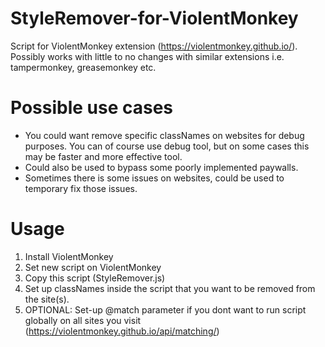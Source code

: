 # StyleRemover-for-ViolentMonkey
Script for ViolentMonkey extension (https://violentmonkey.github.io/).
Possibly works with little to no changes with similar extensions i.e. tampermonkey, greasemonkey etc.

# Possible use cases
- You could want remove specific classNames on websites for debug purposes. You can of course use debug tool, but on some cases this may be faster and more effective tool. 
- Could also be used to bypass some poorly implemented paywalls.
- Sometimes there is some issues on websites, could be used to temporary fix those issues.

# Usage
1. Install ViolentMonkey
2. Set new script on ViolentMonkey
3. Copy this script (StyleRemover.js)
4. Set up classNames inside the script that you want to be removed from the site(s).
5. OPTIONAL: Set-up @match parameter if you dont want to run script globally on all sites you visit (https://violentmonkey.github.io/api/matching/)
